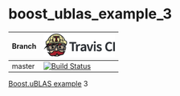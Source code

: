 # boost_ublas_example_3

Branch|[![Travis CI logo](TravisCI.png)](https://travis-ci.org)
---|---
master|[![Build Status](https://travis-ci.org/richelbilderbeek/boost_ublas_example_3.svg?branch=master)](https://travis-ci.org/richelbilderbeek/boost_ublas_example_3)


[Boost.uBLAS example](https://github.com/richelbilderbeek/boost_ublas_examples) 3

